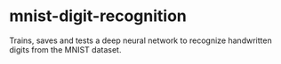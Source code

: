# mnist-digit-recognition

Trains, saves and tests a deep neural network to recognize handwritten digits from the MNIST dataset.
